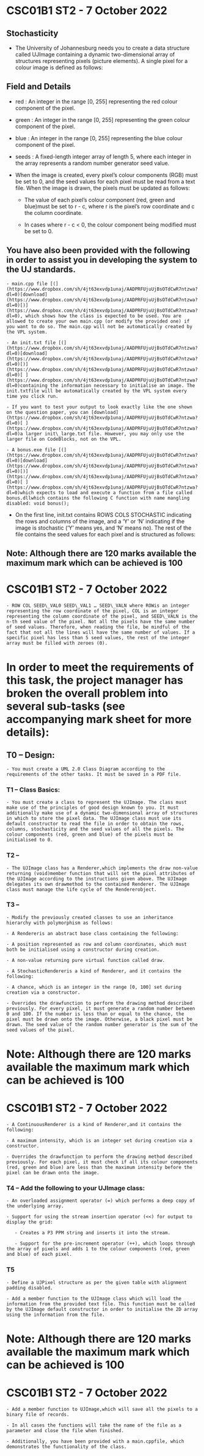 ﻿# CSC01B1 ST2 - 7 October 2022

## Stochasticity

- The University of Johannesburg needs you to create a data structure called UJImage containing a dynamic two-dimensional array of structures representing pixels (picture elements). A single pixel for a colour image is defined as follows:

## Field and Details
- red : An integer in the range [0, 255] representing the red colour component of the pixel.

- green : An integer in the range [0, 255] representing the green colour component of the pixel.

- blue  : An integer in the range [0, 255] representing the blue colour    component of the pixel.

- seeds : A fixed-length integer array of length 5, where each integer in the array represents a random number generator seed value.

- When the image is created, every pixel’s colour components (RGB) must be set to 0, and the seed values for each pixel must be read from a text file. When the image is drawn, the pixels must be updated as follows:

    - The value of each pixel’s colour component (red, green and blue)must be set to r - c, where r is the pixel’s row coordinate and c the column coordinate.

    - In cases where r - c < 0, the colour component being modified must be set to 0.

## You have also been provided with the following in order to assist you in developing the system to the UJ standards.

    - main.cpp file [(](https://www.dropbox.com/sh/4jt63exvdp1unaj/AADPRFUjuUjBsOTdCwR7ntzwa?dl=0)[download](https://www.dropbox.com/sh/4jt63exvdp1unaj/AADPRFUjuUjBsOTdCwR7ntzwa?dl=0)[)](https://www.dropbox.com/sh/4jt63exvdp1unaj/AADPRFUjuUjBsOTdCwR7ntzwa?dl=0), which shows how the class is expected to be used. You are allowed to create your own main.cpp (or modify the provided one) if you want to do so. The main.cpp will not be automatically created by the VPL system.

    - An init.txt file [(](https://www.dropbox.com/sh/4jt63exvdp1unaj/AADPRFUjuUjBsOTdCwR7ntzwa?dl=0)[download](https://www.dropbox.com/sh/4jt63exvdp1unaj/AADPRFUjuUjBsOTdCwR7ntzwa?dl=0)[)](https://www.dropbox.com/sh/4jt63exvdp1unaj/AADPRFUjuUjBsOTdCwR7ntzwa?dl=0)[ ](https://www.dropbox.com/sh/4jt63exvdp1unaj/AADPRFUjuUjBsOTdCwR7ntzwa?dl=0)containing the information necessary to initialise an image. The init.txtfile will be automatically created by the VPL system every time you click run.

    - If you want to test your output to look exactly like the one shown on the question paper, you can [download](https://www.dropbox.com/sh/4jt63exvdp1unaj/AADPRFUjuUjBsOTdCwR7ntzwa?dl=0)[ ](https://www.dropbox.com/sh/4jt63exvdp1unaj/AADPRFUjuUjBsOTdCwR7ntzwa?dl=0)a larger init\_large.txt file. However, you may only use the larger file on CodeBlocks, not on the VPL.

    - A bonus.exe file [(](https://www.dropbox.com/sh/4jt63exvdp1unaj/AADPRFUjuUjBsOTdCwR7ntzwa?dl=0)[download](https://www.dropbox.com/sh/4jt63exvdp1unaj/AADPRFUjuUjBsOTdCwR7ntzwa?dl=0)[)](https://www.dropbox.com/sh/4jt63exvdp1unaj/AADPRFUjuUjBsOTdCwR7ntzwa?dl=0)[ ](https://www.dropbox.com/sh/4jt63exvdp1unaj/AADPRFUjuUjBsOTdCwR7ntzwa?dl=0)which expects to load and execute a function from a file called bonus.dllwhich contains the following C function with name mangling disabled: void bonus();

- On the first line, init.txt contains ROWS COLS STOCHASTIC indicating the rows   and columns of the image, and a ‘Y’ or ‘N’ indicating if the image is stochastic (‘Y’ means yes, and ‘N’ means no). The rest of the file contains the seed values for each pixel and is structured as follows:

## Note: Although there are 120 marks available the maximum mark which can be achieved is 100

# CSC01B1 ST2 - 7 October 2022

    - ROW COL SEED\_VAL0 SEED\_VAL1 … SEED\_VALN where ROWis an integer representing the row coordinate of the pixel, COL is an integer representing the column coordinate of the pixel, and SEED\_VALN is the n-th seed value of the pixel. Not all the pixels have the same number of seed values. Therefore, when reading the file, be mindful of the fact that not all the lines will have the same number of values. If a specific pixel has less than 5 seed values, the rest of the integer array must be filled with zeroes (0).

# In order to meet the requirements of this task, the project manager has broken the overall problem into several sub-tasks (see accompanying mark sheet for more details):

## T0 – Design: 

    - You must create a UML 2.0 Class Diagram according to the requirements of the other tasks. It must be saved in a PDF file.

### T1 – Class Basics: 

    - You must create a class to represent the UJImage. The class must make use of the principles of good design known to you. It must additionally make use of a dynamic two-dimensional array of structures in which to store the pixel data. The UJImage class must use its default constructor to read the file in order to obtain the rows, columns, stochasticity and the seed values of all the pixels. The colour components (red, green and blue) of the pixels must be initialised to 0.

### T2 – 

    - The UJImage class has a Renderer,which implements the draw non-value returning (void)member function that will set the pixel attributes of the UJImage according to the instructions given above. The UJImage delegates its own drawmethod to the contained Renderer. The UJImage class must manage the life cycle of the Rendererobject.

### T3 – 

    - Modify the previously created classes to use an inheritance hierarchy with polymorphism as follows:

    - A Rendereris an abstract base class containing the following: 
   
    - A position represented as row and column coordinates, which must both be initialised using a constructor during creation.

    - A non-value returning pure virtual function called draw.

    - A StochasticRendereris a kind of Renderer, and it contains the following:

    - A chance, which is an integer in the range [0, 100] set during creation via a constructor.

    - Overrides the drawfunction to perform the drawing method described previously. For every pixel, it must generate a random number between 0 and 100. If the number is less than or equal to the chance, the pixel must be drawn onto the image. Otherwise, a black pixel must be drawn. The seed value of the random number generator is the sum of the seed values of the pixel.

# Note: Although there are 120 marks available the maximum mark which can be achieved is 100

# CSC01B1 ST2 - 7 October 2022

    - A ContinuousRenderer is a kind of Renderer,and it contains the following:

    - A maximum intensity, which is an integer set during creation via a constructor.

    - Overrides the drawfunction to perform the drawing method described previously. For each pixel, it must check if all its colour components (red, green and blue) are less than the maximum intensity before the pixel can be drawn onto the image.

### T4 – Add the following to your UJImage class:

    - An overloaded assignment operator (=) which performs a deep copy of the underlying array.

    - Support for using the stream insertion operator (<<) for output to display the grid:
   
       - Creates a P3 PPM string and inserts it into the stream.

       - Support for the pre-increment operator (++), which loops through the array of pixels and adds 1 to the colour components (red, green and blue) of each pixel.

### T5

    - Define a UJPixel structure as per the given table with alignment padding disabled.

    - Add a member function to the UJImage class which will load the information from the provided text file. This function must be called by the UJImage default constructor in order to initialise the 2D array using the information from the file.

# Note: Although there are 120 marks available the maximum mark which can be achieved is 100

# CSC01B1 ST2 - 7 October 2022

    - Add a member function to UJImage,which will save all the pixels to a binary file of records.

    - In all cases the functions will take the name of the file as a parameter and close the file when finished.

    - Additionally, you have been provided with a main.cppfile, which demonstrates the functionality of the class.